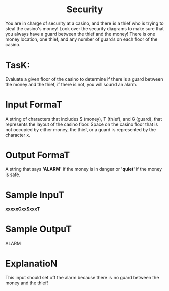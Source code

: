 <h1 align = "center"> Security </h1>
You are in charge of security at a casino, and there is a thief who is trying to steal the casino's money! Look over the security diagrams to make sure that you always have a guard between the thief and the money! There is one money location, one thief, and any number of guards on each floor of the casino.
<h1 align = "left"> TasK: </h1>
Evaluate a given floor of the casino to determine if there is a guard between the money and the thief, if there is not, you will sound an alarm.
<h1> Input FormaT </h1>
A string of characters that includes $ (money), T (thief), and G (guard), that represents the layout of the casino floor.
Space on the casino floor that is not occupied by either money, the thief, or a guard is represented by the character x.
<h1> Output FormaT</h1>
A string that says <b>'ALARM'</b> if the money is in danger or <b>'quiet'</b> if the money is safe.
<h1> Sample InpuT</h1>
<b>xxxxxGxx$xxxT</b>
<h1>Sample OutpuT</h1>
ALARM
<h1>ExplanatioN</h1>
This input should set off the alarm because there is no guard between the money and the thief!
